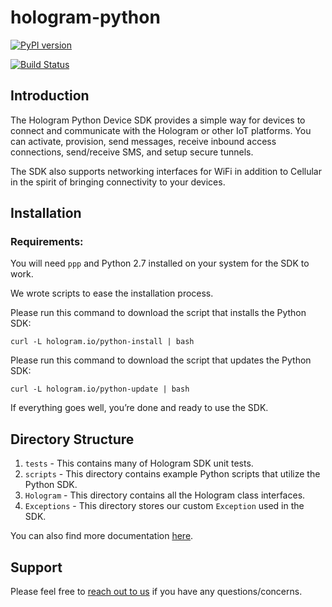 # hologram-python

[![PyPI version](https://badge.fury.io/py/hologram-python.svg)](https://badge.fury.io/py/hologram-python)

[![Build Status](https://travis-ci.org/hologram-io/hologram-python.svg?branch=master)](https://travis-ci.org/hologram-io/hologram-python)

## Introduction
The Hologram Python Device SDK provides a simple way for devices to connect 
and communicate with the Hologram or other IoT platforms.  You can activate, provision, 
send messages, receive inbound access connections, send/receive SMS, and 
setup secure tunnels.

The SDK also supports networking interfaces for WiFi in addition to Cellular 
in the spirit of bringing connectivity to your devices.

## Installation

### Requirements:

You will need `ppp` and Python 2.7 installed on your system for the SDK to work.

We wrote scripts to ease the installation process.

Please run this command to download the script that installs the Python SDK:

`curl -L hologram.io/python-install | bash`

Please run this command to download the script that updates the Python SDK:

`curl -L hologram.io/python-update | bash`

If everything goes well, you’re done and ready to use the SDK.

## Directory Structure

1. `tests` - This contains many of Hologram SDK unit tests.
2. `scripts` -  This directory contains example Python scripts that utilize the Python SDK.
3. `Hologram` - This directory contains all the Hologram class interfaces.
4. `Exceptions` - This directory stores our custom `Exception` used in the SDK.

You can also find more documentation [here](https://hologram.io/docs/reference/cloud/python-sdk).

## Support
Please feel free to [reach out to us](mailto:support@hologram.io) if you have any questions/concerns.
